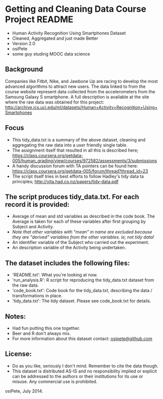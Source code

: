 Getting and Cleaning Data Course Project README
===============================================

- Human Activity Recognition Using Smartphones Dataset
- Cleaned, Aggregated and just made Better
- Version 2.0
- osiPete
- some guy studing MOOC data science

Background
----------
Companies like Fitbit, Nike, and Jawbone Up are racing to develop the most advanced algorithms to attract new users. The data linked to from the course website represent data collected from the accelerometers from the Samsung Galaxy S smartphone. A full description is available at the site where the raw data was obtained for this project: 
http://archive.ics.uci.edu/ml/datasets/Human+Activity+Recognition+Using+Smartphones

Focus
-----
- This tidy_data.txt is a summary of the above dataset, cleaning and aggregating the raw data into a user friendly single table.
- The assignment itself that resulted in all this is described here;
https://class.coursera.org/getdata-005/human_grading/view/courses/972582/assessments/3/submissions
- A handy discussion forum with TA pointers can be found here:
https://class.coursera.org/getdata-005/forum/thread?thread_id=23
- The script itself tries in best efforts to follow Hadley's tidy data ta principles;
http://vita.had.co.nz/papers/tidy-data.pdf

The script produces tidy_data.txt. For each record it is provided:
-------------------------------------------------------------------

- Average of mean and std variables as described in the code book. The Average is taken for each of these variables after first grouping by Subject and Activity.
- *Note that other variables with "mean" in name are excluded because they are
"derived" variables from the other variables. ie; not tidy data!*
- An identifier variable of the Subject who carried out the experiment.
- An description variable of the Activity being undertaken.

The dataset includes the following files:
-----------------------------------------
- 'README.txt': What you're looking at now.
- 'run_analysis.R': R script for reproducing the tidy_data.txt dataset from the raw data.
- 'code_book.txt': Code book for the tidy_data.txt, describing the data / transformations in place.
- 'tidy_data.txt': The tidy dataset. Please see code_book.txt for details.

Notes: 
------
- Had fun putting this one together.
- Beer and R don't always mix.
- For more information about this dataset contact: osipete@github.com

License:
--------
- Do as you like, seriously I don't mind. Remember to cite the data though.
- This dataset is distributed AS-IS and no responsibility implied or explicit can be addressed to the authors or their institutions for its use or misuse. Any commercial use is prohibited.

osiPete, July 2014.
